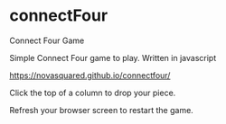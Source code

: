 # connectFour
Connect Four Game

Simple Connect Four game to play.
Written in javascript

https://novasquared.github.io/connectfour/

Click the top of a column to drop your piece.

Refresh your browser screen to restart the game.
